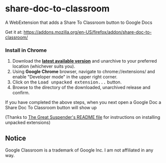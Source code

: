 # share-doc-to-classroom
A WebExtension that adds a Share To Classroom button to Google Docs

Get it at: https://addons.mozilla.org/en-US/firefox/addon/share-doc-to-classroom/

### Install in Chrome

1. Download the **[latest available version](https://github.com/technikodev/share-doc-to-classroom/releases)** and unarchive to your preferred location (whichever suits you).
2. Using **Google Chrome** browser, navigate to chrome://extensions/ and enable "Developer mode" in the upper right corner.
3. Click on the <kbd>Load unpacked extension...</kbd> button.
4. Browse to the directory of the downloaded, unarchived release and confirm.

If you have completed the above steps, when you next open a Google Doc a Share Doc To Classroom button will show up

(Thanks to [The Great Suspender's README file](https://github.com/deanoemcke/thegreatsuspender/blob/master/README.md) for instructions on installing unpacked extensions)

## Notice
Google Classroom is a trademark of Google Inc. I am not affiliated in any way.
